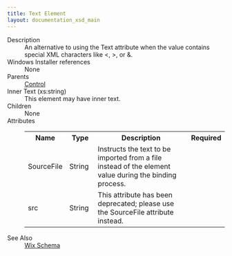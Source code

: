 ```yaml
---
title: Text Element
layout: documentation_xsd_main
---
```

<dl>
  <dt>Description</dt>
  <dd>                 An alternative to using the Text attribute when the value contains special XML characters like &lt;, &gt;, or &amp;.             </dd>
  <dt>Windows Installer references</dt>
  <dd>None</dd>
  <dt>Parents</dt>
  <dd>
    <a href="../control/">Control</a>
  </dd>
  <dt>Inner Text (xs:string)</dt>
  <dd>This element may have inner text.</dd>
  <dt>Children</dt>
  <dd>None</dd>
  <dt>Attributes</dt>
  <dd>
    <table cellspacing="0" cellpadding="0" class="schema">
      <tr>
        <th width="15%">Name</th>
        <th width="15%">Type</th>
        <th width="65%">Description</th>
        <th width="15%">Required</th>
      </tr>
      <tr>
        <td>SourceFile</td>
        <td>String</td>
        <td>Instructs the text to be imported from a file instead of the element value during the binding process.</td>
        <td>&nbsp;</td>
      </tr>
      <tr>
        <td>src</td>
        <td>String</td>
        <td>This attribute has been deprecated; please use the SourceFile attribute instead.</td>
        <td>&nbsp;</td>
      </tr>
    </table>
  </dd>
  <dt>See Also</dt>
  <dd>
    <a href="../">Wix Schema</a>
  </dd>
</dl>
